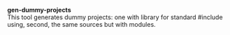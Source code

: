 **gen-dummy-projects**<br>
This tool generates dummy projects: one with library 
for standard #include using, second, the same sources but
with modules.